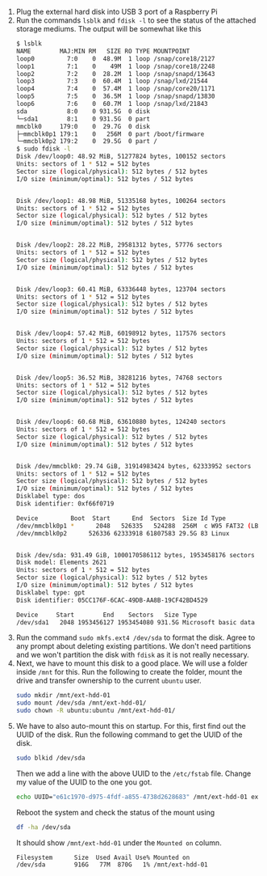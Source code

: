 1. Plug the external hard disk into USB 3 port of a Raspberry Pi
2. Run the commands `lsblk` and `fdisk -l` to see the status of the attached storage mediums. The output will be somewhat like this
    ```sh
    $ lsblk
    NAME        MAJ:MIN RM   SIZE RO TYPE MOUNTPOINT
    loop0         7:0    0  48.9M  1 loop /snap/core18/2127
    loop1         7:1    0    49M  1 loop /snap/core18/2248
    loop2         7:2    0  28.2M  1 loop /snap/snapd/13643
    loop3         7:3    0  60.4M  1 loop /snap/lxd/21544
    loop4         7:4    0  57.4M  1 loop /snap/core20/1171
    loop5         7:5    0  36.5M  1 loop /snap/snapd/13830
    loop6         7:6    0  60.7M  1 loop /snap/lxd/21843
    sda           8:0    0 931.5G  0 disk
    └─sda1        8:1    0 931.5G  0 part
    mmcblk0     179:0    0  29.7G  0 disk
    ├─mmcblk0p1 179:1    0   256M  0 part /boot/firmware
    └─mmcblk0p2 179:2    0  29.5G  0 part /
    $ sudo fdisk -l
    Disk /dev/loop0: 48.92 MiB, 51277824 bytes, 100152 sectors
    Units: sectors of 1 * 512 = 512 bytes
    Sector size (logical/physical): 512 bytes / 512 bytes
    I/O size (minimum/optimal): 512 bytes / 512 bytes


    Disk /dev/loop1: 48.98 MiB, 51335168 bytes, 100264 sectors
    Units: sectors of 1 * 512 = 512 bytes
    Sector size (logical/physical): 512 bytes / 512 bytes
    I/O size (minimum/optimal): 512 bytes / 512 bytes


    Disk /dev/loop2: 28.22 MiB, 29581312 bytes, 57776 sectors
    Units: sectors of 1 * 512 = 512 bytes
    Sector size (logical/physical): 512 bytes / 512 bytes
    I/O size (minimum/optimal): 512 bytes / 512 bytes


    Disk /dev/loop3: 60.41 MiB, 63336448 bytes, 123704 sectors
    Units: sectors of 1 * 512 = 512 bytes
    Sector size (logical/physical): 512 bytes / 512 bytes
    I/O size (minimum/optimal): 512 bytes / 512 bytes


    Disk /dev/loop4: 57.42 MiB, 60198912 bytes, 117576 sectors
    Units: sectors of 1 * 512 = 512 bytes
    Sector size (logical/physical): 512 bytes / 512 bytes
    I/O size (minimum/optimal): 512 bytes / 512 bytes


    Disk /dev/loop5: 36.52 MiB, 38281216 bytes, 74768 sectors
    Units: sectors of 1 * 512 = 512 bytes
    Sector size (logical/physical): 512 bytes / 512 bytes
    I/O size (minimum/optimal): 512 bytes / 512 bytes


    Disk /dev/loop6: 60.68 MiB, 63610880 bytes, 124240 sectors
    Units: sectors of 1 * 512 = 512 bytes
    Sector size (logical/physical): 512 bytes / 512 bytes
    I/O size (minimum/optimal): 512 bytes / 512 bytes


    Disk /dev/mmcblk0: 29.74 GiB, 31914983424 bytes, 62333952 sectors
    Units: sectors of 1 * 512 = 512 bytes
    Sector size (logical/physical): 512 bytes / 512 bytes
    I/O size (minimum/optimal): 512 bytes / 512 bytes
    Disklabel type: dos
    Disk identifier: 0xf66f0719

    Device         Boot  Start      End  Sectors  Size Id Type
    /dev/mmcblk0p1 *      2048   526335   524288  256M  c W95 FAT32 (LBA)
    /dev/mmcblk0p2      526336 62333918 61807583 29.5G 83 Linux


    Disk /dev/sda: 931.49 GiB, 1000170586112 bytes, 1953458176 sectors
    Disk model: Elements 2621
    Units: sectors of 1 * 512 = 512 bytes
    Sector size (logical/physical): 512 bytes / 512 bytes
    I/O size (minimum/optimal): 512 bytes / 512 bytes
    Disklabel type: gpt
    Disk identifier: 05CC176F-6CAC-49DB-AA8B-19CF42BD4529

    Device     Start        End    Sectors   Size Type
    /dev/sda1   2048 1953456127 1953454080 931.5G Microsoft basic data
    ```
4. Run the command `sudo mkfs.ext4 /dev/sda` to format the disk. Agree to any prompt about deleting existing partitions. We don't need partitions and we won't partition the disk with `fdisk` as it is not really necessary. 
5. Next, we have to mount this disk to a good place. We will use a folder inside `/mnt` for this. Run the following to create the folder, mount the drive and transfer ownership to the current `ubuntu` user.
    ```sh
    sudo mkdir /mnt/ext-hdd-01
    sudo mount /dev/sda /mnt/ext-hdd-01/
    sudo chown -R ubuntu:ubuntu /mnt/ext-hdd-01/
    ```
6. We have to also auto-mount this on startup. For this, first find out the UUID of the disk. Run the following command to get the UUID of the disk.
    ```sh
    sudo blkid /dev/sda
    ```
    Then we add a line with the above UUID to the `/etc/fstab` file. Change my value of the UUID to the one you got.
    ```sh
    echo UUID="e61c1970-d975-4fdf-a855-4738d2628683" /mnt/ext-hdd-01 ext4 defaults 0 0 | sudo tee -a /etc/fstab
    ```
    Reboot the system and check the status of the mount using
    ```sh
    df -ha /dev/sda
    ```
    It should show `/mnt/ext-hdd-01` under the `Mounted on` column.
    ```
    Filesystem      Size  Used Avail Use% Mounted on
    /dev/sda        916G   77M  870G   1% /mnt/ext-hdd-01
    ```
